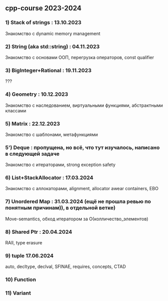 ## cpp-course 2023-2024


### 1) Stack of strings : 13.10.2023

Знакомство с dynamic memory management

### 2) String (aka std::string) : 04.11.2023
Знакомство с основами ООП, перегрузка операторов, const qualifier

### 3) BigInteger+Rational : 19.11.2023
???

### 4) Geometry : 10.12.2023
Знакомство с наследованием, виртуальными функциями, абстрактными классами

### 5) Matrix : 22.12.2023
Знакомство с шаблонами, метафункциями

### 5') Deque : пропущена, но всё, что тут изучалось, написано в следующей задаче
Знакомство с итераторами, strong exception safety

### 6) List+StackAllocator : 17.03.2024
Знакомство с аллокаторами, alignment, allocator awear containers, EBO

### 7) Unordered Map : 31.03.2024 (ещё не прошла ревью по понятным причинам)), в отдельной ветке)
Move-semantics, обход итератором за O(колличество_элементов)

### 8) Shared Ptr : 20.04.2024
RAII, type erasure

### 9) tuple 17.06.2024
auto, decltype, declval, SFINAE, requires, concepts, CTAD

### 10) Function

### 11) Variant

